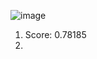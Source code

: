 ![image](https://user-images.githubusercontent.com/52689953/177093973-f1275512-729a-4a5d-9271-7a39a68607d9.png)


1. Score: 0.78185
2. 
